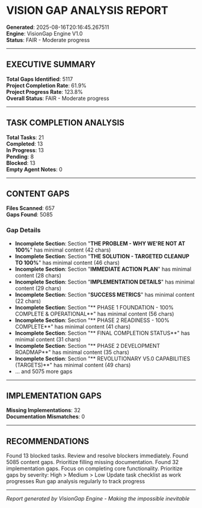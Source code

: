 # VISION GAP ANALYSIS REPORT

**Generated**: 2025-08-16T20:16:45.267511  
**Engine**: VisionGap Engine V1.0  
**Status**: FAIR - Moderate progress  

---

## EXECUTIVE SUMMARY

**Total Gaps Identified**: 5117  
**Project Completion Rate**: 61.9%  
**Project Progress Rate**: 123.8%  
**Overall Status**: FAIR - Moderate progress  

---

## TASK COMPLETION ANALYSIS

**Total Tasks**: 21  
**Completed**: 13  
**In Progress**: 13  
**Pending**: 8  
**Blocked**: 13  
**Empty Agent Notes**: 0  

---

## CONTENT GAPS

**Files Scanned**: 657  
**Gaps Found**: 5085  

### Gap Details
- **Incomplete Section**: Section "**THE PROBLEM - WHY WE'RE NOT AT 100%**" has minimal content (42 chars)
- **Incomplete Section**: Section "**THE SOLUTION - TARGETED CLEANUP TO 100%**" has minimal content (46 chars)
- **Incomplete Section**: Section "**IMMEDIATE ACTION PLAN**" has minimal content (28 chars)
- **Incomplete Section**: Section "**IMPLEMENTATION DETAILS**" has minimal content (29 chars)
- **Incomplete Section**: Section "**SUCCESS METRICS**" has minimal content (22 chars)
- **Incomplete Section**: Section "** PHASE 1 FOUNDATION - 100% COMPLETE & OPERATIONAL**" has minimal content (56 chars)
- **Incomplete Section**: Section "** PHASE 2 READINESS - 100% COMPLETE**" has minimal content (41 chars)
- **Incomplete Section**: Section "** FINAL COMPLETION STATUS**" has minimal content (31 chars)
- **Incomplete Section**: Section "** PHASE 2 DEVELOPMENT ROADMAP**" has minimal content (35 chars)
- **Incomplete Section**: Section "** REVOLUTIONARY V5.0 CAPABILITIES (TARGETS)**" has minimal content (49 chars)
- ... and 5075 more gaps

---
## IMPLEMENTATION GAPS

**Missing Implementations**: 32  
**Documentation Mismatches**: 0  

---
## RECOMMENDATIONS

 Found 13 blocked tasks. Review and resolve blockers immediately.
 Found 5085 content gaps. Prioritize filling missing documentation.
 Found 32 implementation gaps. Focus on completing core functionality.
 Prioritize gaps by severity: High > Medium > Low
 Update task checklist as work progresses
 Run gap analysis regularly to track progress

---
*Report generated by VisionGap Engine - Making the impossible inevitable*